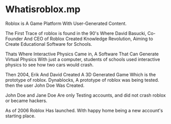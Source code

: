 # Whatisroblox.mp
Roblox is A Game Platform With User-Generated Content.

The First Trace of roblox is found in the 90's Where David Basucki, Co-Founder And CEO of Roblox Created Knowledge Revolution, Aiming to Create Educational Software for Schools.

Thats Where Interactive Physics Came in, A Software That Can Generate Virtual Physics With just a computer, students of schools used interactive physics to see how two cars would crash.

Then 2004, Erik And David Created A 3D Generated Game Which is the prototype of roblox.
Dynablocks, A prototype of roblox was being tested. then the user John Doe Was Created.

John Doe and Jane Doe Are only Testing accounts, and did not crash roblox or became hackers.

As of 2006 Roblox Has launched. With happy home being a new account's starting place.
